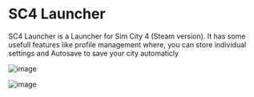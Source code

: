 # SC4 Launcher
SC4 Launcher is a Launcher for Sim City 4 (Steam version). It has some usefull features like profile management where, you can store individual settings and Autosave to save your city automaticly 


![image](https://github.com/user-attachments/assets/eb1cd28a-4dda-43db-a368-6bfd35e95c62)

![image](https://github.com/user-attachments/assets/1289254c-cac5-48a8-a9ea-0c0d0c08840c)

